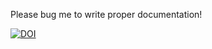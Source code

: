 Please bug me to write proper documentation!

[![DOI](https://zenodo.org/badge/79473881.svg)](https://zenodo.org/badge/latestdoi/79473881)
